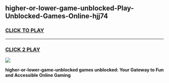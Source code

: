 
## higher-or-lower-game-unblocked-Play-Unblocked-Games-Online-hjj74
<h3>
<a href="https://premium76.site?title=higher-or-lower-game-unblocked&ref=25A">CLICK TO PLAY</a></h3>
<hr>

<h3>
<a href="https://premium76.site?title=higher-or-lower-game-unblocked&ref=25A">CLICK 2 PLAY</a>
  
</h3>

<a href="https://premium76.site?title=higher-or-lower-game-unblocked&ref=25A"><img src="https://clearcache.store/games.png"></a>


**higher-or-lower-game-unblocked games unblocked: Your Gateway to Fun and Accessible Online Gaming**
